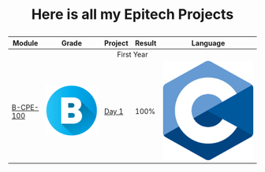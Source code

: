 <div align="center">
<h1>

**Here is all my Epitech Projects**
</h1>
</div>

<table align="center">
    <thread>
        <tr>
            <th>Module</th>
            <th>Grade</th>
            <th>Project</th>
            <th>Result</th>
            <th>Language</th>
        </tr>
    </thread>
    <tbody>
    <tr>
        <td colspan="5" align="center" >First Year</td>
    </tr>
    <tr>
        <td rowspan="16"><a href="https://github.com/maelbecel/Epitech-Projects/Year1/Cpool%20part1">B-CPE-100</a></td>
        <td rowspan="16"><img src="Assets/b.png"></td>
        <td><a href="https://github.com/maelbecel/Epitech-Projects/Year1/Cpool%20part1/Day1">Day 1</a></td>
        <td>100%</td>
        <td rowspan="16"><img src="Assets/lang_C.png"></td>
    </tr>
    </tbody>
</table>


